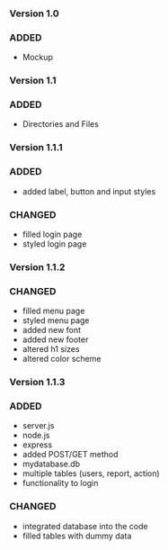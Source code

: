 ### Version 1.0

### ADDED

* Mockup

### Version 1.1

### ADDED

* Directories and Files

### Version 1.1.1

### ADDED

* added label, button and input styles

### CHANGED

* filled login page
* styled login page

### Version 1.1.2

### CHANGED

* filled menu page
* styled menu page
* added new font
* added new footer
* altered h1 sizes
* altered color scheme

### Version 1.1.3

### ADDED

* server.js
* node.js
* express
* added POST/GET method
* mydatabase.db
* multiple tables (users, report, action)
* functionality to login 

### CHANGED

* integrated database into the code
* filled tables with dummy data